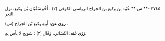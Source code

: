 ٣٧٤٥ -** س:** عُبَيد بن وكيع بن الجراح الرؤاسي الكوفي (٢) ، أَخُو سُفْيَان بْن وكيع، نزل الثغر.

**روى عن:** أَبِيهِ وكيع بْن الجراح (س) .

**رَوَى عَنه:** النَّسَائي، وَقَال (٣) : شويخ لا بأس بِهِ.